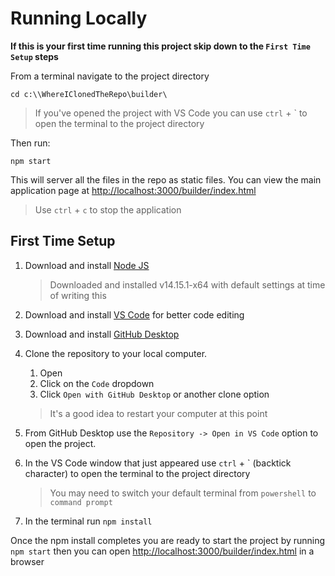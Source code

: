 # Running Locally
**If this is your first time running this project skip down to the `First Time Setup` steps**

From a terminal navigate to the project directory
```
cd c:\\WhereIClonedTheRepo\builder\
```
> If you've opened the project with VS Code you can use `ctrl` + ` to open the terminal to the project directory

Then run:
```
npm start
```
This will server all the files in the repo as static files. You can view the main application page at [http://localhost:3000/builder/index.html](http://localhost:3000/builder/index.html)

> Use `ctrl` + `c` to stop the application

## First Time Setup
1. Download and install [Node JS](https://nodejs.org/en/)
    > Downloaded and installed v14.15.1-x64 with default settings at time of writing this

2. Download and install [VS Code](https://code.visualstudio.com/) for better code editing

3. Download and install [GitHub Desktop](https://desktop.github.com/)

4. Clone the repository to your local computer.
    1. Open [ ](https://github.com/Bumby-Wool/builder)
    2. Click on the `Code` dropdown
    3. Click `Open with GitHub Desktop` or another clone option

    > It's a good idea to restart your computer at this point

5. From GitHub Desktop use the `Repository -> Open in VS Code` option to open the project.

6. In the VS Code window that just appeared use `ctrl` + ` (backtick character) to open the terminal to the project directory
    > You may need to switch your default terminal from `powershell` to `command prompt`

7. In the terminal run `npm install`

Once the npm install completes you are ready to start the project by running `npm start` then you can open [http://localhost:3000/builder/index.html](http://localhost:3000/builder/index.html) in a browser